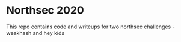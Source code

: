 # Northsec 2020

This repo contains code and writeups for two northsec challenges - weakhash and hey kids
